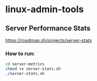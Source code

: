 # linux-admin-tools
## Server Performance Stats

https://roadmap.sh/projects/server-stats

### How to run:
```bash
cd server-metrics
chmod +x server-stats.sh
./server-stats.sh
```
